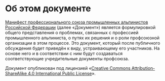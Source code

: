 # Об этом документе

[Манифест профессионального союза промышленных альпинистов Российской Федерации][manifest]
(далее «Документ») является формулировкой общего
представления о проблемах, связанных с профессией промышленного альпиниста, о
путях их решения и о роли профсоюзной организации в этом процессе. Это документ, который после публичного обсуждения будет приведён к виду, устраивающему его участников. На основе него и в соответствии с ним будут создаваться
соответствующие учредительные документы профсоюза.

Документ опубликован под лицензией «[Creative Commons Attribution-ShareAlike 4.0 International Public License][license]».

[manifest]: https://github.com/profalp/manifest/blob/master/%D0%9C%D0%B0%D0%BD%D0%B8%D1%84%D0%B5%D1%81%D1%82%20%D0%BF%D1%80%D0%BE%D1%84%D0%B5%D1%81%D1%81%D0%B8%D0%BE%D0%BD%D0%B0%D0%BB%D1%8C%D0%BD%D0%BE%D0%B3%D0%BE%20%D1%81%D0%BE%D1%8E%D0%B7%D0%B0%20%D0%BF%D1%80%D0%BE%D0%BC%D1%8B%D1%88%D0%BB%D0%B5%D0%BD%D0%BD%D1%8B%D1%85%20%D0%B0%D0%BB%D1%8C%D0%BF%D0%B8%D0%BD%D0%B8%D1%81%D1%82%D0%BE%D0%B2%20%D0%A0%D0%BE%D1%81%D1%81%D0%B8%D0%B9%D1%81%D0%BA%D0%BE%D0%B9%20%D0%A4%D0%B5%D0%B4%D0%B5%D1%80%D0%B0%D1%86%D0%B8%D0%B8.md

[license]: https://github.com/profalp/manifest/blob/master/%D0%9B%D0%B8%D1%86%D0%B5%D0%BD%D0%B7%D0%B8%D1%8F.md
